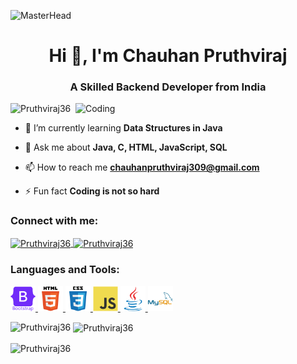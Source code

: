 ![MasterHead](https://img.freepik.com/free-vector/programmer-typographic-header-idea-coding-testing-writing-program-using-internet-different-software-website-development-optimization-isolated-vector-illustration_613284-2751.jpg)

<h1 align="center">Hi 👋, I'm Chauhan Pruthviraj</h1>
<h3 align="center">A Skilled Backend Developer from India</h3>

<img align="right" alt="Coding" width="400" src="https://cdn.dribbble.com/users/1162077/screenshots/3848914/programmer.gif">

<p align="left"> <img src="https://komarev.com/ghpvc/?username=Pruthviraj36&label=Profile%20views&color=0e75b6&style=flat" alt="Pruthviraj36" /> </p>

- 🌱 I’m currently learning **Data Structures in Java**

- 💬 Ask me about **Java, C, HTML, JavaScript, SQL**

- 📫 How to reach me **chauhanpruthviraj309@gmail.com**

- ⚡ Fun fact **Coding is not so hard**

<h3 align="left">Connect with me:</h3>
<p align="left">
  <a href="https://linkedin.com/in/pruthviraj36" target="blank">
    <img align="center" src="https://cdn.jsdelivr.net/npm/simple-icons@3.0.1/icons/linkedin.svg" alt="Pruthviraj36" height="30" width="40" />
  </a>
  <a href="https://github.com/Pruthviraj36" target="blank">
    <img align="center" src="https://cdn.jsdelivr.net/npm/simple-icons@3.0.1/icons/github.svg" alt="Pruthviraj36" height="30" width="40" />
  </a>
</p>

<h3 align="left">Languages and Tools:</h3>
<p align="left">
  <a href="https://getbootstrap.com" target="_blank" rel="noreferrer">
    <img src="https://raw.githubusercontent.com/devicons/devicon/master/icons/bootstrap/bootstrap-plain-wordmark.svg" alt="Bootstrap" width="40" height="40"/>
  </a>
  <a href="https://www.w3.org/html/" target="_blank" rel="noreferrer">
    <img src="https://raw.githubusercontent.com/devicons/devicon/master/icons/html5/html5-original-wordmark.svg" alt="HTML5" width="40" height="40"/>
  </a>
  <a href="https://www.w3schools.com/css/" target="_blank" rel="noreferrer">
    <img src="https://raw.githubusercontent.com/devicons/devicon/master/icons/css3/css3-original-wordmark.svg" alt="CSS3" width="40" height="40"/>
  </a>
  <a href="https://developer.mozilla.org/en-US/docs/Web/JavaScript" target="_blank" rel="noreferrer">
    <img src="https://raw.githubusercontent.com/devicons/devicon/master/icons/javascript/javascript-original.svg" alt="JavaScript" width="40" height="40"/>
  </a>
  <a href="https://www.java.com" target="_blank" rel="noreferrer">
    <img src="https://raw.githubusercontent.com/devicons/devicon/master/icons/java/java-original.svg" alt="Java" width="40" height="40"/>
  </a>
  <a href="https://www.mysql.com/" target="_blank" rel="noreferrer">
    <img src="https://raw.githubusercontent.com/devicons/devicon/master/icons/mysql/mysql-original-wordmark.svg" alt="MySQL" width="40" height="40"/>
  </a>
</p>

<p><img align="left" src="https://github-readme-stats.vercel.app/api/top-langs?username=Pruthviraj36&show_icons=true&locale=en&layout=compact" alt="Pruthviraj36" /></p>

<p>&nbsp;<img align="center" src="https://github-readme-stats.vercel.app/api?username=Pruthviraj36&show_icons=true&locale=en" alt="Pruthviraj36" /></p>

<p><img align="center" src="https://github-readme-streak-stats.herokuapp.com/?user=Pruthviraj36&" alt="Pruthviraj36" /></p>
